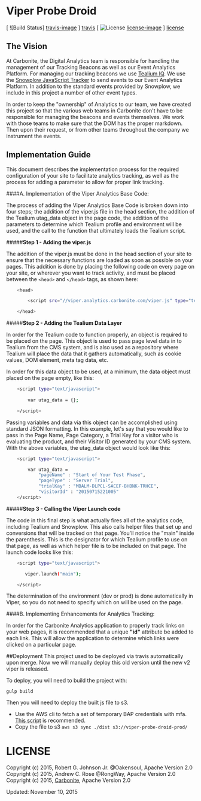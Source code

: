 # Viper Probe Droid
[ ![Build Status] [travis-image] ] [travis]
[ ![License] [license-image] ] [license]

## The Vision
At Carbonite, the Digital Analytics team is responsible for handling the
management of our Tracking Beacons as well as our Event Analytics Platform. For
managing our tracking beacons we use [Tealium IQ](http://tealium.com). We use
the [Snowplow JavaScript Tracker](https://github.com/snowplow/snowplow-javascript-tracker)
to send events to our Event Analytics Platform. In addition to the standard
events provided by Snowplow, we include in this project a number of other
event types.

In order to keep the "ownership" of Analytics to our team, we have created this
project so that the various web teams in Carbonite don't have to be responsible
for managing the beacons and events themselves. We work with those teams to
make sure that the DOM has the proper markdown. Then upon their request, or
from other teams throughout the company we instrument the events.

  
## Implementation Guide  


This document describes the implementation process for the required configuration of your site to facilitate analytics tracking, as well as the process for adding a parameter to allow for proper link tracking.




####A. Implementation of the Viper Analytics Base Code:

The process of adding the Viper Analytics Base Code is broken down into four steps; the addition of the viper.js file in the head section, the addition of the Tealium utag_data object in the page code, the addition of the parameters to determine which Tealium profile and environment will be used, and the call to the function that ultimately loads the Tealium script.




#####**Step 1 - Adding the viper.js**

The addition of the viper.js must be done in the head section of your site to ensure that the necessary functions are loaded as soon as possible on your pages.  This addition is done by placing the following code on every page on your site, or wherever you want to track activity, and must be placed between the `<head>` and `</head>` tags, as shown here:

````bash
    <head>

        <script src="//viper.analytics.carbonite.com/viper.js" type="text/javascript"></script>

    </head>
````


#####**Step 2 - Adding the Tealium Data Layer**

In order for the Tealium code to function properly, an object is required to be placed on the page.  This object is used to pass page level data in to Tealium from the CMS system, and is also used as a repository where Tealium will place the data that it gathers automatically, such as cookie values, DOM element, meta tag data, etc.  

In order for this data object to be used, at a minimum, the data object must placed on the page empty, like this:

````bash
    <script type="text/javascript">
     
        var utag_data = {};

    </script>
````

Passing variables and data via this object can be accomplished using standard JSON formatting.  In this example, let's say that you would like to pass in the Page Name, Page Category, a Trial Key for a visitor who is evaluating the product, and their Visitor ID generated by your CMS system.  With the above variables, the utag_data object would look like this:

````bash
    <script type="text/javascript">

	    var utag_data =
		    "pageName" : "Start of Your Test Phase",
		    "pageType" : "Server Trial",
		    "trialKay" : "MBALM-DLPCL-SACEF-BHBNK-TRHCE",
		    "visitorId" : "20150715221005"
    </script>
````



#####**Step 3 - Calling the Viper Launch code**

The code in this final step is what actually fires all of the analytics code, including Tealium and Snowplow.  This also calls helper files that set up and conversions that will be tracked on that page.  You'll notice the "main" inside the parenthesis.  This is the designator for which Tealium profile to use on that page, as well as which helper file is to be included on that page.
The launch code looks like this:
 
 ````bash
     <script type="text/javascript">
 
 	    viper.launch("main");
 
     </script>
 ````

The determination of the environment (dev or prod) is done automatically in Viper, so you do not need to specify which on will be used on the page.



####B.  Implementing Enhancements for Analytics Tracking:

In order for the Carbonite Analytics application to properly track links on your web pages, it is recommended that a unique **"id"** attribute be added to each link.  This will allow the application to determine which links were clicked on a particular page.

##Deployment
This project used to be deployed via travis automatically upon merge.  Now we will manually deploy this old version until the new v2 viper is released.

To deploy, you will need to build the project with:

  ```gulp build```

Then you will need to deploy the built js file to s3.

* Use the AWS cli to fetch a set of temporary BAP credentials with mfa.  [This script](https://github.com/asagage/aws-mfa-script) is recommended. 
* Copy the file to s3
  ```aws s3 sync ./dist s3://viper-probe-droid-prod/```
  
# LICENSE
Copyright (c) 2015, Robert G. Johnson Jr. @Oakensoul, Apache Version 2.0
Copyright (c) 2015, Andrew C. Rose @RongWay, Apache Version 2.0
Copyright (c) 2015, [Carbonite](http://www.carbonite.com), Apache Version 2.0

[travis]: http://travis-ci.org/carbonite-analytics/viper-probe-droid
[travis-image]: https://travis-ci.org/carbonite-analytics/viper-probe-droid.png?branch=master

[license]: http://opensource.org/licenses/Apache-2.0
[license-image]: https://img.shields.io/hexpm/l/plug.svg

Updated: November 10, 2015
